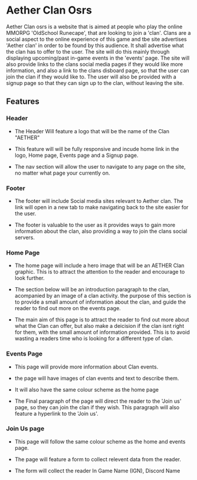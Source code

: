 # Aether Clan Osrs

Aether Clan osrs is a website that is aimed at people who play the online MMORPG 'OldSchool Runecape', that are looking to join a 'clan'. Clans are a social aspect to the online experience of this game and tbe site advertises 'Aether clan' in order to be found by this audience. It shall advertise what the clan has to offer to the user. The site will do this mainly through displaying upcoming/past in-game events in the 'events' page. The site will also provide links to the clans social media pages if they would like more information, and also a link to the clans disboard page, so that the user can join the clan if they would like to. The user will also be provided with a signup page so that they can sign up to the clan, without leaving the site.

## Features

### **Header**

- The Header Will feature a logo that will be the name of the Clan "AETHER"

- This feature will will be fully responsive and incude home link in the logo, Home page, Events page and a Signup page.

- The nav section will allow the user to navigate to any page on the site, no matter what page your currently on.

### **Footer**

- The footer will include Social media sites relevant to Aether clan. The link will open in a new tab to make navigating back to the site easier for the user.

- The footer is valuable to the user as it provides ways to gain more information about the clan, also providing a way to join the clans social servers. 

### **Home Page**

- The home page will include a hero image that will be an AETHER Clan graphic. This is to attract the attention to the reader and encourage to look further.

- The section below will be an introduction paragraph to the clan, acompanied by an image of a clan activity. the purpose of this section is to provide a small amount of information about the clan, and guide the reader to find out more on the events page.

- The main aim of this page is to attract the reader to find out more about what the Clan can offer, but also make a deicision if the clan isnt right for them, with the small amount of information provided. This is to avoid wasting a readers time who is looking for a different type of clan.

### **Events Page**

- This page will provide more information about Clan events.

- the page will have images of clan events and text to describe them.

- It will also have the same colour scheme as the home page

- The Final paragraph of the page will direct the reader to the 'Join us' page, so they can join the clan if they wish. This paragraph will also feature a hyperlink to the 'Join us'.
  
### **Join Us page**

- This page will follow the same colour scheme as the home and events page.

- The page will feature a form to collect relevent data from the reader.
  
- The form will collect the reader In Game Name (IGN), Discord Name 